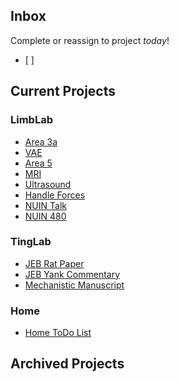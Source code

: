 ## Inbox
Complete or reassign to project _today_!
- [ ] 
 
## Current Projects
### LimbLab
- [Area 3a](Projects/Area3a_Notes.md)
- [VAE](Projects/VAE_Notes.md)
- [Area 5](Projects/Area5_Notes.md)
- [MRI](Projects/MRI_Notes.md)
- [Ultrasound](Projects/Ultrasound_Notes.md)
- [Handle Forces](Projects/HandleForces_Notes.md) 
- [NUIN Talk](Projects/NUINtalk_Notes.md)
- [NUIN 480](Courses/NUIN480_Notes.md)

### TingLab
- [JEB Rat Paper](Projects/2019JEB_ratsNotes.md)
- [JEB Yank Commentary](Projects/2019JEB_yankNotes.md)
- [Mechanistic Manuscript](Projects/2019_MechSpindleModelNotes.md)

### Home
- [Home ToDo List](Home/HomeToDo_Notes.md)

## Archived Projects






